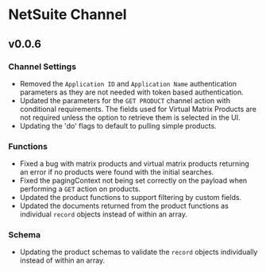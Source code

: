# NetSuite Channel

## v0.0.6

### Channel Settings
- Removed the `Application ID` and `Application Name` authentication parameters as they are not needed with token based authentication.
- Updated the parameters for the `GET PRODUCT` channel action with conditional requirements. The fields used for Virtual Matrix Products are not required unless the option to retrieve them is selected in the UI.
- Updating the 'do' flags to default to pulling simple products.

### Functions
- Fixed a bug with matrix products and virtual matrix products returning an error if no products were found with the initial searches.
- Fixed the pagingContext not being set correctly on the payload when performing a `GET` action on products.
- Updated the product functions to support filtering by custom fields.
- Updated the documents returned from the product functions as individual `record` objects instead of within an array.

### Schema
- Updating the product schemas to validate the `record` objects individually instead of within an array.
